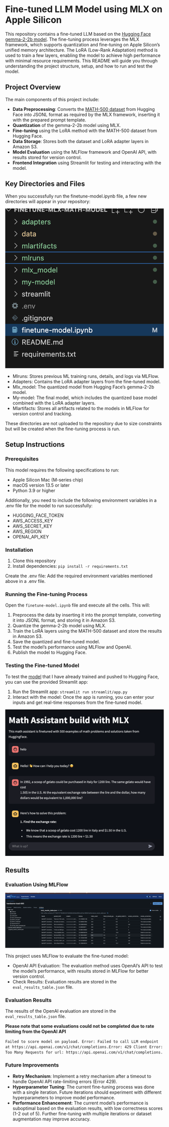 # Fine-tuned LLM Model using MLX on Apple Silicon

This repository contains a fine-tuned LLM based on the [Hugging Face gemma-2-2b model](https://huggingface.co/google/gemma-2-2b). The fine-tuning process leverages the MLX framework, which supports quantization and fine-tuning on Apple Silicon’s unified memory architecture. The LoRA (Low-Rank Adaptation) method is used to train a few layers, enabling the model to achieve high performance with minimal resource requirements. This README will guide you through understanding the project structure, setup, and how to run and test the model.

## Project Overview

The main components of this project include:

- **Data Preprocessing**: Converts the [MATH-500 dataset](https://huggingface.co/datasets/HuggingFaceH4/MATH-500) from Hugging Face into JSONL format as required by the MLX framework, inserting it with the prepared prompt template.
- **Quantization** of the gemma-2-2b model using MLX.
- **Fine-tuning** using the LoRA method with the MATH-500 dataset from Hugging Face.
- **Data Storage**: Stores both the dataset and LoRA adapter layers in Amazon S3.
- **Model Evaluation** using the MLFlow framework and OpenAI API, with results stored for version control.
- **Frontend Integration** using Streamlit for testing and interacting with the model.

## Key Directories and Files

When you successfully run the finetune-model.ipynb file, a few new directories will appear in your repository:

![repository](https://github.com/Wongyenchik/finetune-mlx-math-model/blob/main/screenshots/Screenshot%202025-03-06%20at%209.09.41%20PM.png?raw=true)

- Mlruns: Stores previous ML training runs, details, and logs via MLFlow.
- Adapters: Contains the LoRA adapter layers from the fine-tuned model.
- Mlx_model: The quantized model from Hugging Face’s gemma-2-2b model.
- My-model: The final model, which includes the quantized base model combined with the LoRA adapter layers.
- Mlartifacts: Stores all artifacts related to the models in MLFlow for version control and tracking.

These directories are not uploaded to the repository due to size constraints but will be created when the fine-tuning process is run.

## Setup Instructions

### Prerequisites

This model requires the following specifications to run:

- Apple Silicon Mac (M-series chip)
- macOS version 13.5 or later
- Python 3.9 or higher

Additionally, you need to include the following environment variables in a .env file for the model to run successfully:

- HUGGING_FACE_TOKEN
- AWS_ACCESS_KEY
- AWS_SECRET_KEY
- AWS_REGION
- OPENAI_API_KEY

### Installation

1. Clone this repository
2. Install dependencies:
   `pip install -r requirements.txt`

Create the .env file: Add the required environment variables mentioned above in a .env file.

### Running the Fine-tuning Process

Open the `finetune-model.ipynb` file and execute all the cells. This will:

1. Preprocess the data by inserting it into the prompt template, converting it into JSONL format, and storing it in Amazon S3.
2. Quantize the gemma-2-2b model using MLX.
3. Train the LoRA layers using the MATH-500 dataset and store the results in Amazon S3.
4. Save the quantized and fine-tuned model.
5. Test the model’s performance using MLFlow and OpenAI.
6. Publish the model to Hugging Face.

### Testing the Fine-tuned Model

To test the [model](https://huggingface.co/yenchik/mlx-gemma-2-2b-it-math) that I have already trained and pushed to Hugging Face, you can use the provided Streamlit app:

1. Run the Streamlit app:
   `streamlit run streamlit/app.py`
2. Interact with the model: Once the app is running, you can enter your inputs and get real-time responses from the fine-tuned model.

![streamlit](https://github.com/Wongyenchik/finetune-mlx-math-model/blob/main/screenshots/Screenshot%202025-03-06%20at%209.10.39%20PM.png?raw=true)

## Results

### Evaluation Using MLFlow

![eval_results_table](https://github.com/Wongyenchik/finetune-mlx-math-model/blob/0ea1facea36518329f714806e4a54dbd02b30a19/screenshots/Screenshot%202025-03-06%20at%2010.22.10%20PM.png?raw=true)

This project uses MLFlow to evaluate the fine-tuned model:

- OpenAI API Evaluation: The evaluation method uses OpenAI’s API to test the model’s performance, with results stored in MLFlow for better version control.
- Check Results: Evaluation results are stored in the `eval_results_table.json` file.

### Evaluation Results

The results of the OpenAI evaluation are stored in the `eval_results_table.json` file.

**Please note that some evaluations could not be completed due to rate limiting from the OpenAI API**

`Failed to score model on payload. Error: Failed to call LLM endpoint at https://api.openai.com/v1/chat/completions.Error: 429 Client Error: Too Many Requests for url: https://api.openai.com/v1/chat/completions.`

### Future Improvements

- **Retry Mechanism**: Implement a retry mechanism after a timeout to handle OpenAI API rate-limiting errors (Error 429).
- **Hyperparameter Tuning**: The current fine-tuning process was done with a single iteration. Future iterations should experiment with different hyperparameters to improve model performance.
- **Performance Enhancement**: The current model’s performance is suboptimal based on the evaluation results, with low correctness scores (1-2 out of 5). Further fine-tuning with multiple iterations or dataset augmentation may improve accuracy.
